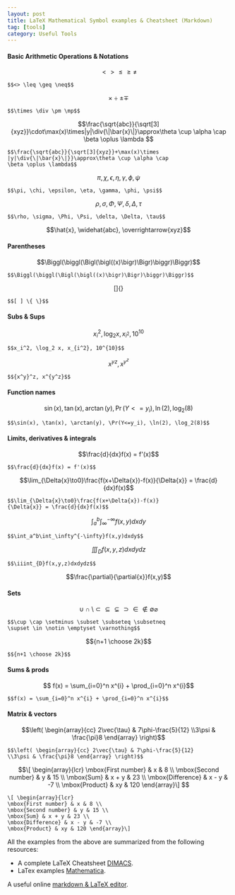 ```yaml
---
layout: post
title: LaTeX Mathematical Symbol examples & Cheatsheet (Markdown)
tag: [tools]
category: Useful Tools
---
```



#### Basic Arithmetic Operations & Notations

$$<> \leq \geq \neq$$
```
$$<> \leq \geq \neq$$
```
$$\times \div \pm \mp$$
```
$$\times \div \pm \mp$$
```

$$\frac{\sqrt{abc}}{\sqrt[3]{xyz}}\cdot\max(x)\times|y|\div{\|\bar{x}\|}\approx\theta \cup \alpha \cap \beta \oplus \lambda $$

```
$$\frac{\sqrt{abc}}{\sqrt[3]{xyz}}+\max(x)\times
|y|\div{\|\bar{x}\|}}\approx\theta \cup \alpha \cap
\beta \oplus \lambda$$
```
$$\pi, \chi, \epsilon, \eta, \gamma,\phi, \psi$$
```
$$\pi, \chi, \epsilon, \eta, \gamma, \phi, \psi$$
```
$$\rho, \sigma, \Phi, \Psi, \delta, \Delta, \tau$$
```
$$\rho, \sigma, \Phi, \Psi, \delta, \Delta, \tau$$
```
$$\hat{x}, \widehat{abc}, \overrightarrow{xyz}$$

#### Parentheses
$$\Biggl(\biggl(\Bigl(\bigl((x)\bigr)\Bigr)\biggr)\Biggr)$$
```
$$\Biggl(\biggl(\Bigl(\bigl((x)\bigr)\Bigr)\biggr)\Biggr)$$
```
$$[ ] \{ \}$$
```
$$[ ] \{ \}$$
```

#### Subs & Sups

$$x_i^2, \log_2 x, x_{i^2}, 10^{10}$$
```
$$x_i^2, \log_2 x, x_{i^2}, 10^{10}$$
```

$${x^y}^z,x^{y^z}$$
```
$${x^y}^z, x^{y^z}$$
```

#### Function names
$$\sin(x), \tan(x), \arctan(y), \Pr(Y<=y_i), \ln(2), \log_2(8)$$
```
$$\sin(x), \tan(x), \arctan(y), \Pr(Y<=y_i), \ln(2), \log_2(8)$$
```


#### Limits, derivatives & integrals
$$\frac{d}{dx}f(x) = f'(x)$$
```
$$\frac{d}{dx}f(x) = f'(x)$$
```
$$\lim_{\Delta{x}\to0}\frac{f(x+\Delta{x})-f(x)}{\Delta{x}} = \frac{d}{dx}f(x)$$
```
$$\lim_{\Delta{x}\to0}\frac{f(x+\Delta{x})-f(x)}
{\Delta{x}} = \frac{d}{dx}f(x)$$
```
$$\int_a^b\int_\infty^{-\infty}f(x,y)dxdy$$
```
$$\int_a^b\int_\infty^{-\infty}f(x,y)dxdy$$
```
$$\iiint_{D}f(x,y,z)dxdydz$$
```
$$\iiint_{D}f(x,y,z)dxdydz$$
```
$$\frac{\partial}{\partial{x}}f(x,y)$$

#### Sets
$$\cup \cap \setminus \subset \subseteq \subsetneq \supset \in \notin \emptyset \varnothing$$
```
$$\cup \cap \setminus \subset \subseteq \subsetneq
\supset \in \notin \emptyset \varnothing$$
```
$${n+1 \choose 2k}$$
```
$${n+1 \choose 2k}$$
```

#### Sums & prods
$$ f(x) = \sum_{i=0}^n x^{i} + \prod_{i=0}^n x^{i}$$
```
$$f(x) = \sum_{i=0}^n x^{i} + \prod_{i=0}^n x^{i}$$
```


#### Matrix & vectors
$$\left( \begin{array}{cc} 2\vec{\tau} & 7\phi-\frac{5}{12} \\3\psi & \frac{\pi}8 \end{array} \right)$$
```
$$\left( \begin{array}{cc} 2\vec{\tau} & 7\phi-\frac{5}{12}
\\3\psi & \frac{\pi}8 \end{array} \right)$$
```

$$\[ \begin{array}{lcr}
\mbox{First number} & x & 8 \\
\mbox{Second number} & y & 15 \\
\mbox{Sum} & x + y & 23 \\
\mbox{Difference} & x - y & -7 \\
\mbox{Product} & xy & 120 \end{array}\] $$
```
\[ \begin{array}{lcr}
\mbox{First number} & x & 8 \\
\mbox{Second number} & y & 15 \\
\mbox{Sum} & x + y & 23 \\
\mbox{Difference} & x - y & -7 \\
\mbox{Product} & xy & 120 \end{array}\]
```

All the examples from the above are summarized from the following resources:
- A complete LaTeX Cheatsheet [DIMACS](http://reu.dimacs.rutgers.edu/Symbols.pdf).
- LaTex examples [Mathematica](https://math.meta.stackexchange.com/questions/5020/mathjax-basic-tutorial-and-quick-reference).

A useful online [markdown & LaTeX editor](https://upmath.me/).
